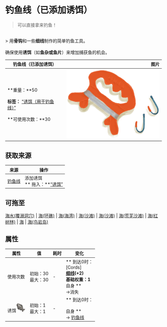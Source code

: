 # 钓鱼线（已添加诱饵）  
> 可以直接拿来钓鱼！  
<br>  
> 用<b>骨钩</b>和一些<b>细线</b>制作的简单钓鱼工具。<br><br>确保使用<b>诱饵</b>（如<b>鱼杂或鱼片</b>）来增加捕获鱼的机会。  
  
  钓鱼线（已添加诱饵）  |   图片   
 ----  |  ----:   
 **重量：**50<br><br>**标签：**	[“诱饵（用于钓鱼线）”](tag_FishingLineBait.md)<br><br>**可使用次数：**30  |  <img decoding="async" src="Sprite/FishingLine.png" href="a.md" style="max-width:300px;max-height:300px;">   
  
## 获取来源  
来源  |  操作  
----  |  ----  
[钓鱼线](FishingLine.md)  |  添加诱饵<br>** 拖入：**[“诱饵”](tag_Bait.md)  
## 可拖至  
[海水(覆溺洞穴)](Sea_Cave.md) | [海(环礁)](Sea_Atoll.md) | [海(海湾)](Sea_Bay.md) | [海(沙滩)](Sea_Beach.md) | [海(沙滩)](Sea_Cove.md) | [海(荒芜沙滩)](Sea_DesolateBeach.md) | [海(红树林)](Sea_Mangroves.md) | [海](Sea_Raft.md) | [海(鸟岩岛)](Sea_Rocks.md)  
## 属性   
属性  |  值  |  耗时  |  变化  
----  |  ----  |  ----  |  ----  
使用次数  |  初始：30<br>最大：30  |  -  |  ** 到达0时： **<br>** [Cords] **<br>  [细线](CordFiber.md)(+2)<br>基础权重：1<br>** 自身 **<br>→消失  
诱饵<img decoding="async" src="Sprite/SaturationFish.png" href="a.md" style="max-width:30px;max-height:30px;">  |  初始：1<br>最大：1  |  -  |  ** 到达0时： **<br><br>** 自身 **<br>→ [钓鱼线](FishingLine.md)  


<script>document.title="钓鱼线（已添加诱饵） - 卡牌生存百科 Card Survival Wiki";</script>